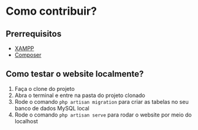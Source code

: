 # Como contribuir?

## Prerrequisitos

- [XAMPP](https://www.apachefriends.org/pt_br/download.html)
- [Composer](https://getcomposer.org/download/)

## Como testar o website localmente?

1. Faça o clone do projeto
2. Abra o terminal e entre na pasta do projeto clonado
3. Rode o comando ```php artisan migration``` para criar as tabelas no seu banco de dados MySQL local
4. Rode o comando ```php artisan serve``` para rodar o website por meio do localhost
